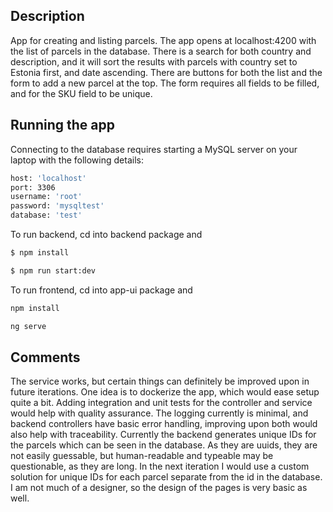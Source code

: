 ## Description

App for creating and listing parcels.
The app opens at localhost:4200 with the list of parcels in the database.
There is a search for both country and description, and it will sort the results with parcels with country set to Estonia first, and date ascending.
There are buttons for both the list and the form to add a new parcel at the top.
The form requires all fields to be filled, and for the SKU field to be unique. 

## Running the app

Connecting to the database requires starting a MySQL server on your laptop with the following details:
```bash
host: 'localhost'
port: 3306
username: 'root'
password: 'mysqltest'
database: 'test'
```

To run backend, cd into backend package and
```bash
$ npm install
```
```bash
$ npm run start:dev
```

To run frontend, cd into app-ui package and
```bash
npm install
```
```bash
ng serve
```

## Comments
The service works, but certain things can definitely be improved upon in future iterations. 
One idea is to dockerize the app, which would ease setup quite a bit. 
Adding integration and unit tests for the controller and service would help with quality assurance. 
The logging currently is minimal, and backend controllers have basic error handling, improving upon both would also help with traceability.
Currently the backend generates unique IDs for the parcels which can be seen in the database. 
As they are uuids, they are not easily guessable, but human-readable and typeable may be questionable, as they are long. 
In the next iteration I would use a custom solution for unique IDs for each parcel separate from the id in the database.
I am not much of a designer, so the design of the pages is very basic as well.
